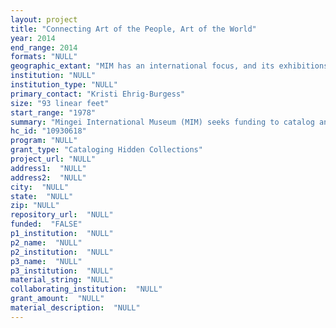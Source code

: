 ```yaml
--- 
layout: project 
title: "Connecting Art of the People, Art of the World"
year: 2014
end_range: 2014
formats: "NULL"
geographic_extant: "MIM has an international focus, and its exhibitions have encompassed objects from past and contemporary civilizations from every corner of the globe."
institution: "NULL"
institution_type: "NULL"
primary_contact: "Kristi Ehrig-Burgess"
size: "93 linear feet"
start_range: "1978"
summary: "Mingei International Museum (MIM) seeks funding to catalog and create finding aids for the Museum's exhibitions archive, which depicts the development of an idea begun by founder Martha L. Longenecker in 1978 into one of the nation's preeminent folk art collections today. Cataloguing these materials will provide invaluable information about exhibition objects, important individuals and cultures involved with these objects, and the connection of MIM with these cultures. By outlining the progression of exhibition design, it will also create a blueprint for others who aim to display arts of daily use (mingei) as well as trace the evolution of folk art, craft, and design in Southern California for the historical record."
hc_id: "10930618"
program: "NULL"
grant_type: "Cataloging Hidden Collections"
project_url: "NULL"
address1:  "NULL"
address2:  "NULL"
city:  "NULL"
state:  "NULL"
zip: "NULL"
repository_url:  "NULL"
funded:  "FALSE"
p1_institution:  "NULL"
p2_name:  "NULL"
p2_institution:  "NULL"
p3_name:  "NULL"
p3_institution:  "NULL"
material_string: "NULL"
collaborating_institution:  "NULL"
grant_amount:  "NULL"
material_description:  "NULL"
---
```

